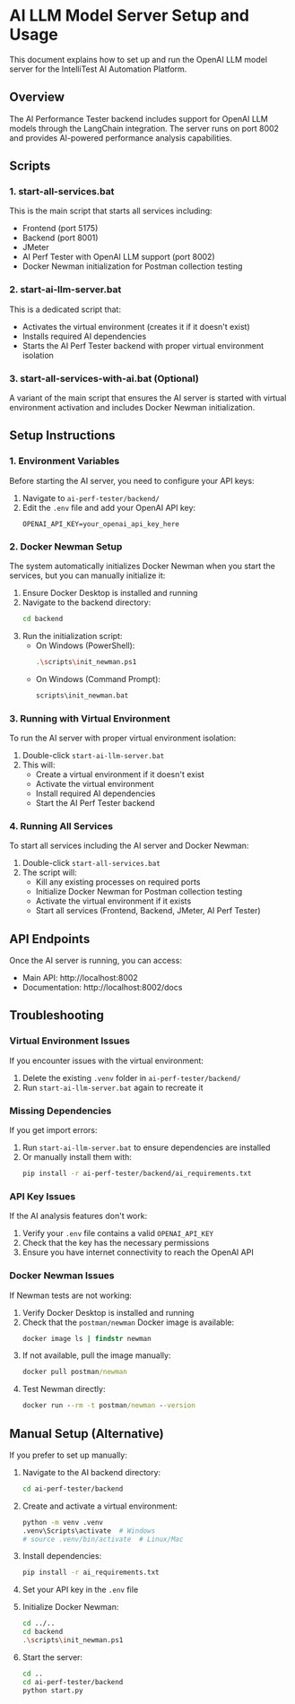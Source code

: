 # AI LLM Model Server Setup and Usage

This document explains how to set up and run the OpenAI LLM model server for the IntelliTest AI Automation Platform.

## Overview

The AI Performance Tester backend includes support for OpenAI LLM models through the LangChain integration. The server runs on port 8002 and provides AI-powered performance analysis capabilities.

## Scripts

### 1. start-all-services.bat
This is the main script that starts all services including:
- Frontend (port 5175)
- Backend (port 8001)
- JMeter
- AI Perf Tester with OpenAI LLM support (port 8002)
- Docker Newman initialization for Postman collection testing

### 2. start-ai-llm-server.bat
This is a dedicated script that:
- Activates the virtual environment (creates it if it doesn't exist)
- Installs required AI dependencies
- Starts the AI Perf Tester backend with proper virtual environment isolation

### 3. start-all-services-with-ai.bat (Optional)
A variant of the main script that ensures the AI server is started with virtual environment activation and includes Docker Newman initialization.

## Setup Instructions

### 1. Environment Variables
Before starting the AI server, you need to configure your API keys:

1. Navigate to `ai-perf-tester/backend/`
2. Edit the `.env` file and add your OpenAI API key:
   ```
   OPENAI_API_KEY=your_openai_api_key_here
   ```

### 2. Docker Newman Setup
The system automatically initializes Docker Newman when you start the services, but you can manually initialize it:

1. Ensure Docker Desktop is installed and running
2. Navigate to the backend directory:
   ```bash
   cd backend
   ```
3. Run the initialization script:
   - On Windows (PowerShell):
     ```bash
     .\scripts\init_newman.ps1
     ```
   - On Windows (Command Prompt):
     ```bash
     scripts\init_newman.bat
     ```

### 3. Running with Virtual Environment
To run the AI server with proper virtual environment isolation:

1. Double-click `start-ai-llm-server.bat`
2. This will:
   - Create a virtual environment if it doesn't exist
   - Activate the virtual environment
   - Install required AI dependencies
   - Start the AI Perf Tester backend

### 4. Running All Services
To start all services including the AI server and Docker Newman:

1. Double-click `start-all-services.bat`
2. The script will:
   - Kill any existing processes on required ports
   - Initialize Docker Newman for Postman collection testing
   - Activate the virtual environment if it exists
   - Start all services (Frontend, Backend, JMeter, AI Perf Tester)

## API Endpoints

Once the AI server is running, you can access:

- Main API: http://localhost:8002
- Documentation: http://localhost:8002/docs

## Troubleshooting

### Virtual Environment Issues
If you encounter issues with the virtual environment:
1. Delete the existing `.venv` folder in `ai-perf-tester/backend/`
2. Run `start-ai-llm-server.bat` again to recreate it

### Missing Dependencies
If you get import errors:
1. Run `start-ai-llm-server.bat` to ensure dependencies are installed
2. Or manually install them with:
   ```bash
   pip install -r ai-perf-tester/backend/ai_requirements.txt
   ```

### API Key Issues
If the AI analysis features don't work:
1. Verify your `.env` file contains a valid `OPENAI_API_KEY`
2. Check that the key has the necessary permissions
3. Ensure you have internet connectivity to reach the OpenAI API

### Docker Newman Issues
If Newman tests are not working:
1. Verify Docker Desktop is installed and running
2. Check that the `postman/newman` Docker image is available:
   ```cmd
   docker image ls | findstr newman
   ```
3. If not available, pull the image manually:
   ```cmd
   docker pull postman/newman
   ```
4. Test Newman directly:
   ```cmd
   docker run --rm -t postman/newman --version
   ```

## Manual Setup (Alternative)

If you prefer to set up manually:

1. Navigate to the AI backend directory:
   ```bash
   cd ai-perf-tester/backend
   ```

2. Create and activate a virtual environment:
   ```bash
   python -m venv .venv
   .venv\Scripts\activate  # Windows
   # source .venv/bin/activate  # Linux/Mac
   ```

3. Install dependencies:
   ```bash
   pip install -r ai_requirements.txt
   ```

4. Set your API key in the `.env` file

5. Initialize Docker Newman:
   ```bash
   cd ../..
   cd backend
   .\scripts\init_newman.ps1
   ```

6. Start the server:
   ```bash
   cd ..
   cd ai-perf-tester/backend
   python start.py
   ```
